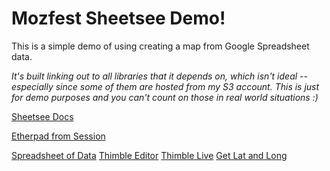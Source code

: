 # Mozfest Sheetsee Demo!

This is a simple demo of using creating a map from Google Spreadsheet data.

_It's built linking out to all libraries that it depends on, which isn't ideal -- especially since some of them are hosted from my S3 account. This is just for demo purposes and you can't count on those in real world situations :)_

[Sheetsee Docs](http://jlord.github.io/sheetsee.js/)

[Etherpad from Session](https://festival.etherpad.mozilla.org/data-making-data-driven-websites-with-google-spreadsheets)

[Spreadsheet of Data](https://docs.google.com/spreadsheet/ccc?key=0Ao5u1U6KYND7dHdISjFSczJZM3NsZDVQTmxfM2ozRnc#gid=0)
[Thimble Editor](https://thimble.webmaker.org/en-US/project/22751/edit)
[Thimble Live](https://jlord.makes.org/thimble/mozfest-locales)
[Get Lat and Long](http://www.latlong.net/)

